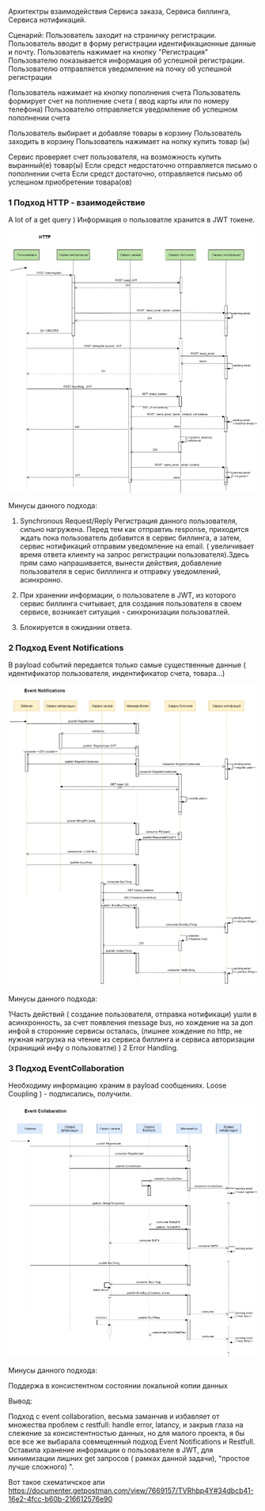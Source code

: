 Архитектры взаимодействия Сервиса заказа, Сервиса биллинга, Сервиса нотификаций.

Сценарий:
Пользователь заходит на страничку регистрации.
Пользователь вводит в форму регистрации идентификационные данные и почту.
Пользователь нажимает на кнопку "Регистрация"
Пользователю показывается информация об успешной регистрации.
Пользователю отправляется  уведомление на  почку  об успешной регистрации

Пользователь  нажимает на  кнопку  пополнения  счета
Пользователь  формирует счет на поплнение  счета ( ввод  карты  или  по номеру  телефона)
Пользователю отправляется  уведомление об успешном   пополнении счета

Пользователь выбирает  и добавляе   товары  в корзину
Пользователь  заходить в корзину
Пользователь нажимает  на нопку купить  товар (ы)

Сервис проверяет счет  пользователя, на  возможность купить  выранный(е)  товар(ы)
Если  средст недостаточно отправляется письмо  о пополнении счета
Если  средст достаточно, отправляется  письмо об  успешном приобретении  товара(ов)

###  1 Подход HTTP  - взаимодействие

A lot of a get query )
Информация  о  пользоватле  хранится в JWT токене.

![http взаимодействие](event_http.png)

Минусы данного  подхода:

1. Synchronous Request/Reply
Регистрация   данного  пользователя,  сильно  нагружена. Перед  тем как отправтиь  response,  приходится  ждать пока  пользователь добавится в  сервис  биллинга, а затем, сервис нотификаций  отправим  уведомление на email. ( увеличивает  время  ответа  клиенту на  запрос регистрации пользователя).Здесь прям  само  напрашивается, вынести  действия, добавление пользователя в  серис билллинга и отправку  уведомлений, асинхронно.

2. При  хранении  информации,   о пользователе в JWT,  из  которого сервис биллинга  считывает, для  создания  пользователя   в своем  сервисе,  возникает  ситуация -  синхронизации пользоватлей.

3. Блокируется в ожидании ответа.

### 2 Подход Event Notifications

В payload событий передается только самые существенные данные (  идентификатор  пользователя,   индентификатор счета, товара...) 

![event notification](event_notification.png)

Минусы  данного  подхода:

1Часть  действий ( создание пользователя,  отправка  нотификаци) ушли в асинхронность, за счет   появления  message bus, но   хождение на  за доп инфой   в сторонние  сервисы 
осталась, (лишнее   хождение по  http, не нужная  нагрузка  на  чтение  из сервиса  биллинга и    сервиса  авторизации (хранищий  инфу о пользоватле) )
2 Error Handling.

### 3 Подход EventCollaboration

Необходиму   информацию  храним в payload сообщениях. Loose Coupling ) - подписались, получили.

![event_collaboration](event_collaboration.png)

Минусы данного подхода:

Поддержа в консистентном состоянии локальной копии данных

Вывод:

Подход  с event collaboration, весьма заманчив  и избавляет от  множества проблем c restfull: handle error, latancy, и  закрыв  глаза  на слежение  за   консистентностью данных, но  для   малого  проекта, я бы  все  все же выбарала
совмещенный  подход Event Notifications и Restfull. Оставила  хранение  информации о пользователе в JWT,   для  минимизации лишних  get запросов (  рамках данной задачи), 
"простое лучше сложного) ". 

Вот такое  схематичское апи https://documenter.getpostman.com/view/7669157/TVRhbp4Y#34dbcb41-16e2-4fcc-b60b-216612576e90

